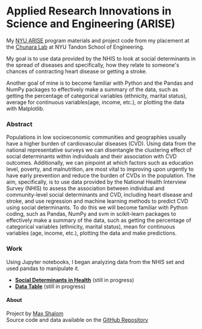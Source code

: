 # Applied Research Innovations in Science and Engineering (ARISE)
My [NYU ARISE](https://engineering.nyu.edu/research-innovation/k12-stem-education/student-programs/arise) program materials and project code from my placement at the [Chunara Lab](https://wp.nyu.edu/chunaralab/) at NYU Tandon School of Engineering. 

My goal is to use data provided by the NHIS to look at social determinants in the spread of diseases and specifically, how they relate to someone's chances of contracting heart disease or getting a stroke. 

Another goal of mine is to become familiar with Python and the Pandas and NumPy packages to effectively make a summary of the data, such as getting the percentage of categorical variables (ethnicity, marital status), average for continuous variables(age, income, etc.), or plotting the data with Matplotlib.

### Abstract 
Populations in low socioeconomic communities and geographies usually have a higher burden of cardiovascular diseases (CVD). Using data from the national representative surveys we can disentangle the clustering effect of social determinants within individuals and their association with CVD outcomes. Additionally, we can pinpoint at which factors such as education level, poverty, and malnutrition, are most vital to improving upon urgently to have early prevention and reduce the burden of CVDs in the population. The aim, specifically, is to use data provided by the National Health Interview Survey (NHIS) to assess the association between individual and community-level social determinants and CVD, including heart disease and stroke, and use regression and machine learning methods to predict CVD using social determinants. To do this we will become familiar with Python coding, such as Pandas, NumPy and svm in scikit-learn packages to effectively make a summary of the data, such as getting the percentage of categorical variables (ethnicity, marital status), mean for continuous variables (age, income, etc.), plotting the data and make predictions.

### Work

Using Jupyter notebooks, I began analyzing data from the NHIS set and used pandas to manipulate it. 

- **[Social Determinants in Health](/determinants.md)** (still in progress)
- **[Data Table](/chart.md)** (still in progress)

#### About
Project by [Max Shalom](https://maxshalom.com) <br>
Source code and data available on the [GitHub Repository](https://github.com/MaxShalom/arise)
